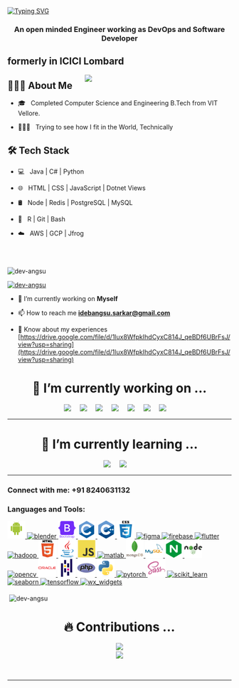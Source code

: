 <a href="https://git.io/typing-svg"><img src="https://readme-typing-svg.herokuapp.com?size=30&color=F7292B&background=0F0F1300&center=true&vCenter=true&width=1000&height=60&lines=Hi!!++I'm+Debangsu+Sarkar;Welcome+to+my+Portfolio" alt="Typing SVG" /></a>
<!--  ###################################  -->
<h3 align="center">An open minded Engineer working as DevOps and Software Developer </h3>
<!--  ###################################  -->
<h2> formerly in ICICI Lombard </h2>
<!--  ###################################  -->
<img align='right' src="https://i.pinimg.com/originals/e4/26/70/e426702edf874b181aced1e2fa5c6cde.gif" width="330">
<!--  ###################################  -->
<h2> 👨🏽‍💻 About Me </h2>

- 🎓 &nbsp; Completed Computer Science and Engineering B.Tech from VIT Vellore.

- 👨🏽‍💻 &nbsp; Trying to see how I fit in the World, Technically
<!--  ###################################  -->
<h2>🛠 Tech Stack</h2>

- 💻 &nbsp; Java | C# | Python 

- 🌐 &nbsp; HTML | CSS | JavaScript | Dotnet Views 

- 🛢 &nbsp; Node | Redis | PostgreSQL | MySQL

- 🔧 &nbsp; R | Git | Bash
  
- ☁️ &nbsp; AWS | GCP | Jfrog 

<br/><br/>
<!--  ###################################  -->
<p align="left"> <img src="https://komarev.com/ghpvc/?username=dev-angsu&label=Profile%20views&color=0e75b6&style=flat" alt="dev-angsu" /> </p>

<p align="left"> <a href="https://github.com/ryo-ma/github-profile-trophy"><img src="https://github-profile-trophy.vercel.app/?username=dev-angsu" alt="dev-angsu" /></a> </p>

- 🔭 I’m currently working on **Myself**

- 📫 How to reach me **idebangsu.sarkar@gmail.com**

- 📄 Know about my experiences [https://drive.google.com/file/d/1lux8WfpkIhdCyxC814J_qeBDf6UBrFsJ/view?usp=sharing](https://drive.google.com/file/d/1lux8WfpkIhdCyxC814J_qeBDf6UBrFsJ/view?usp=sharing)
<!--  ###################################  -->
 <h1 align = "center">🔭 I’m currently working on ...</h1>
 <p align ="Center">
 <img src="https://img.shields.io/badge/Android-3DDC84?logo=android&logoColor=white&style=for-the-badge" />&nbsp;&nbsp;&nbsp;&nbsp;
 <img src="https://img.shields.io/badge/-Algorithms-blue?style=for-the-badge">&nbsp;&nbsp;&nbsp;&nbsp;
 <img src="https://img.shields.io/badge/-Data structures-blueviolet?style=for-the-badge">&nbsp;&nbsp;&nbsp;&nbsp;
 <img src="https://img.shields.io/badge/-HTML5-E34F26?style=for-the-badge&logo=html5&logoColor=white" />&nbsp;&nbsp;&nbsp;&nbsp;
 <img src="https://img.shields.io/badge/java-%23ED8B00.svg?&style=for-the-badge&logo=java&logoColor=white" />&nbsp;&nbsp;&nbsp;&nbsp;
 <img src="https://img.shields.io/badge/PHP-777BB4?style=for-the-badge&logo=php&logoColor=white" />&nbsp;&nbsp;&nbsp;&nbsp;
 <img src="https://img.shields.io/badge/mysql-%2300f.svg?&style=for-the-badge&logo=mysql&logoColor=white" /> &nbsp;&nbsp;&nbsp;&nbsp;  
 </br>
<hr>

<!--  ###################################  -->

 <h1 align = "center">🌱 I’m currently learning ...  </h1>
 <p align ="Center">
 <img src="https://img.shields.io/badge/node.js%20-%2343853D.svg?&style=for-the-badge&logo=node.js&logoColor=white" />&nbsp;&nbsp;&nbsp;&nbsp;
 <img src="https://img.shields.io/badge/-blockchain solidity-ffd800?style=for-the-badge"> &nbsp;&nbsp;&nbsp;&nbsp;  
 </br>
<hr>
<!--  ###################################  -->
<h3 align="left">Connect with me: +91 8240631132</h3>
<p align="left">
</p>
<!--  ###################################  -->
<h3 align="left">Languages and Tools:</h3>
<p align="left"> <a href="https://developer.android.com" target="_blank" rel="noreferrer"> <img src="https://raw.githubusercontent.com/devicons/devicon/master/icons/android/android-original-wordmark.svg" alt="android" width="40" height="40"/> </a> <a href="https://www.blender.org/" target="_blank" rel="noreferrer"> <img src="https://download.blender.org/branding/community/blender_community_badge_white.svg" alt="blender" width="40" height="40"/> </a> <a href="https://getbootstrap.com" target="_blank" rel="noreferrer"> <img src="https://raw.githubusercontent.com/devicons/devicon/master/icons/bootstrap/bootstrap-plain-wordmark.svg" alt="bootstrap" width="40" height="40"/> </a> <a href="https://www.cprogramming.com/" target="_blank" rel="noreferrer"> <img src="https://raw.githubusercontent.com/devicons/devicon/master/icons/c/c-original.svg" alt="c" width="40" height="40"/> </a> <a href="https://www.w3schools.com/cpp/" target="_blank" rel="noreferrer"> <img src="https://raw.githubusercontent.com/devicons/devicon/master/icons/cplusplus/cplusplus-original.svg" alt="cplusplus" width="40" height="40"/> </a> <a href="https://www.w3schools.com/css/" target="_blank" rel="noreferrer"> <img src="https://raw.githubusercontent.com/devicons/devicon/master/icons/css3/css3-original-wordmark.svg" alt="css3" width="40" height="40"/> </a> <a href="https://www.figma.com/" target="_blank" rel="noreferrer"> <img src="https://www.vectorlogo.zone/logos/figma/figma-icon.svg" alt="figma" width="40" height="40"/> </a> <a href="https://firebase.google.com/" target="_blank" rel="noreferrer"> <img src="https://www.vectorlogo.zone/logos/firebase/firebase-icon.svg" alt="firebase" width="40" height="40"/> </a> <a href="https://flutter.dev" target="_blank" rel="noreferrer"> <img src="https://www.vectorlogo.zone/logos/flutterio/flutterio-icon.svg" alt="flutter" width="40" height="40"/> </a> <a href="https://hadoop.apache.org/" target="_blank" rel="noreferrer"> <img src="https://www.vectorlogo.zone/logos/apache_hadoop/apache_hadoop-icon.svg" alt="hadoop" width="40" height="40"/> </a> <a href="https://www.w3.org/html/" target="_blank" rel="noreferrer"> <img src="https://raw.githubusercontent.com/devicons/devicon/master/icons/html5/html5-original-wordmark.svg" alt="html5" width="40" height="40"/> </a> <a href="https://www.java.com" target="_blank" rel="noreferrer"> <img src="https://raw.githubusercontent.com/devicons/devicon/master/icons/java/java-original.svg" alt="java" width="40" height="40"/> </a> <a href="https://developer.mozilla.org/en-US/docs/Web/JavaScript" target="_blank" rel="noreferrer"> <img src="https://raw.githubusercontent.com/devicons/devicon/master/icons/javascript/javascript-original.svg" alt="javascript" width="40" height="40"/> </a> <a href="https://www.mathworks.com/" target="_blank" rel="noreferrer"> <img src="https://upload.wikimedia.org/wikipedia/commons/2/21/Matlab_Logo.png" alt="matlab" width="40" height="40"/> </a> <a href="https://www.mongodb.com/" target="_blank" rel="noreferrer"> <img src="https://raw.githubusercontent.com/devicons/devicon/master/icons/mongodb/mongodb-original-wordmark.svg" alt="mongodb" width="40" height="40"/> </a> <a href="https://www.mysql.com/" target="_blank" rel="noreferrer"> <img src="https://raw.githubusercontent.com/devicons/devicon/master/icons/mysql/mysql-original-wordmark.svg" alt="mysql" width="40" height="40"/> </a> <a href="https://www.nginx.com" target="_blank" rel="noreferrer"> <img src="https://raw.githubusercontent.com/devicons/devicon/master/icons/nginx/nginx-original.svg" alt="nginx" width="40" height="40"/> </a> <a href="https://nodejs.org" target="_blank" rel="noreferrer"> <img src="https://raw.githubusercontent.com/devicons/devicon/master/icons/nodejs/nodejs-original-wordmark.svg" alt="nodejs" width="40" height="40"/> </a> <a href="https://opencv.org/" target="_blank" rel="noreferrer"> <img src="https://www.vectorlogo.zone/logos/opencv/opencv-icon.svg" alt="opencv" width="40" height="40"/> </a> <a href="https://www.oracle.com/" target="_blank" rel="noreferrer"> <img src="https://raw.githubusercontent.com/devicons/devicon/master/icons/oracle/oracle-original.svg" alt="oracle" width="40" height="40"/> </a> <a href="https://pandas.pydata.org/" target="_blank" rel="noreferrer"> <img src="https://raw.githubusercontent.com/devicons/devicon/2ae2a900d2f041da66e950e4d48052658d850630/icons/pandas/pandas-original.svg" alt="pandas" width="40" height="40"/> </a> <a href="https://www.php.net" target="_blank" rel="noreferrer"> <img src="https://raw.githubusercontent.com/devicons/devicon/master/icons/php/php-original.svg" alt="php" width="40" height="40"/> </a> <a href="https://www.python.org" target="_blank" rel="noreferrer"> <img src="https://raw.githubusercontent.com/devicons/devicon/master/icons/python/python-original.svg" alt="python" width="40" height="40"/> </a> <a href="https://pytorch.org/" target="_blank" rel="noreferrer"> <img src="https://www.vectorlogo.zone/logos/pytorch/pytorch-icon.svg" alt="pytorch" width="40" height="40"/> </a> <a href="https://sass-lang.com" target="_blank" rel="noreferrer"> <img src="https://raw.githubusercontent.com/devicons/devicon/master/icons/sass/sass-original.svg" alt="sass" width="40" height="40"/> </a> <a href="https://scikit-learn.org/" target="_blank" rel="noreferrer"> <img src="https://upload.wikimedia.org/wikipedia/commons/0/05/Scikit_learn_logo_small.svg" alt="scikit_learn" width="40" height="40"/> </a> <a href="https://seaborn.pydata.org/" target="_blank" rel="noreferrer"> <img src="https://seaborn.pydata.org/_images/logo-mark-lightbg.svg" alt="seaborn" width="40" height="40"/> </a> <a href="https://www.tensorflow.org" target="_blank" rel="noreferrer"> <img src="https://www.vectorlogo.zone/logos/tensorflow/tensorflow-icon.svg" alt="tensorflow" width="40" height="40"/> </a> <a href="https://www.wxwidgets.org/" target="_blank" rel="noreferrer"> <img src="https://upload.wikimedia.org/wikipedia/commons/b/bb/WxWidgets.svg" alt="wx_widgets" width="40" height="40"/> </a> </p>
<!--  ###################################  -->
<p>&nbsp;<img align="middle" src="https://github-readme-stats.vercel.app/api?username=dev-angsu&show_icons=true&locale=en" alt="dev-angsu" /></p>
<!--  ###################################  -->
<h1 align="center"> 🔥 Contributions ...</h1>
<p align="center">
 <a href="https://git.io/streak-stats" align="middle">
    <img src="http://github-readme-streak-stats.herokuapp.com?user=Dev-angsu&theme=react&background=0d1117&border=666">
  </a>
  <br>
  <a href="https://github.com/Dev-angsu/github-readme-activity-graph">
    <img src="https://activity-graph.herokuapp.com/graph?username=Dev-angsu&theme=react-dark&hide_border=true">
  </a>
</p>
 </br>
<hr>
<!--  ###################################  -->

